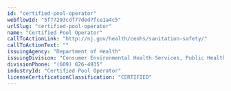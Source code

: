```yaml
---
id: "certified-pool-operator"
webflowId: "5f77293cdf77ded7fce1a4c5"
urlSlug: "certified-pool-operator"
name: "Certified Pool Operator"
callToActionLink: "http://nj.gov/health/ceohs/sanitation-safety/"
callToActionText: ""
issuingAgency: "Department of Health"
issuingDivision: "Consumer Environmental Health Services, Public Health and General Sanitation"
divisionPhone: "(609) 826-4935"
industryId: "Certified Pool Operator"
licenseCertificationClassification: "CERTIFIED"
---
```

